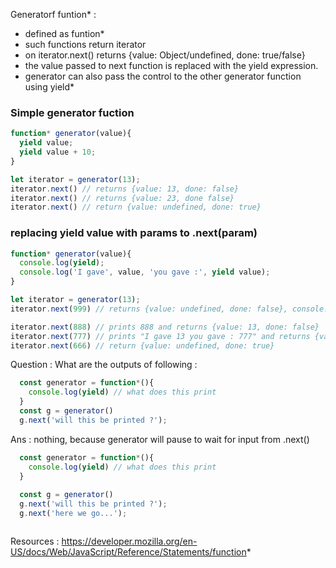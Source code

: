 Generatorf funtion* : 
- defined as funtion*
- such functions return iterator
- on iterator.next() returns {value: Object/undefined, done: true/false}
- the value passed to next function is replaced with the yield expression.
- generator can also pass the control to the other generator function using yield*

### Simple generator fuction
```javascript
function* generator(value){
  yield value;
  yield value + 10;
}

let iterator = generator(13);
iterator.next() // returns {value: 13, done: false}
iterator.next() // returns {value: 23, done false}
iterator.next() // return {value: undefined, done: true}
```
### replacing yield value with params to .next(param)
```javascript
function* generator(value){
  console.log(yield);
  console.log('I gave', value, 'you gave :', yield value);
}

let iterator = generator(13);
iterator.next(999) // returns {value: undefined, done: false}, console.log does not run yet

iterator.next(888) // prints 888 and returns {value: 13, done: false}
iterator.next(777) // prints "I gave 13 you gave : 777" and returns {value: 13, done: false} 
iterator.next(666) // return {value: undefined, done: true}
```

Question : 
What are the outputs of following : 

```javascript
  const generator = function*(){
    console.log(yield) // what does this print
  }
  const g = generator()
  g.next('will this be printed ?');
```

Ans : nothing, because generator will pause to wait for input from .next()

```javascript
  const generator = function*(){
    console.log(yield) // what does this print
  }
  
  const g = generator()
  g.next('will this be printed ?');
  g.next('here we go...');
```


```javascript
```


Resources : 
https://developer.mozilla.org/en-US/docs/Web/JavaScript/Reference/Statements/function*
